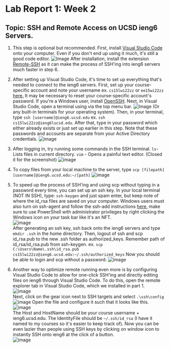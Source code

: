 # Lab Report 1: Week 2
## Topic: SSH and Remote Access on UCSD ieng6 Servers. 

1. This step is optional but recommended. First, install [Visual Studio Code](https://code.visualstudio.com/) onto your computer. Even if you don't end up using it much, it's still a good code editor. 
![Image](./assets/vscode.png)
After installation, install the extension [Remote-SSH](https://marketplace.visualstudio.com/items?itemName=ms-vscode-remote.remote-ssh) as it can make the process of SSH'ing into ieng6 servers much faster in step 6. 
2. After setting up Visual Studio Code, it's time to set up everything that's needed to connect to the ieng6 servers. First, set up your course-specific account and note your username ex. `cs15lwi22zz` or `ee15wi22zz` [here.](https://sdacs.ucsd.edu/~icc/index.php) It may be necessary to reset your course-specific account's password. If you're a Windows user, install [OpenSSH](https://docs.microsoft.com/en-us/windows-server/administration/openssh/openssh_install_firstuse). Next, in Visual Studio Code, open a terminal using via the top menu bar. ![Image](./assets/newterminal.png) (Or any built-in terminals for your operating system).
Then, in your terminal, type `ssh [username]@ieng6.ucsd.edu` ex. `ssh cs15lwi22zz@ieng6lucsd.edu`. After that, type in your password which either already exists or just set up earlier in this step. Note that these passwords and accounts are separate from your Active Directory credentials. 
![image](./assets/login.png)
3. After logging in, try running some commands in the SSH terminal. 
`ls`- Lists files in current directory. 
`vim` - Opens a painful text editor. (Closed it for the screenshot)
![image](./assets/terminalsc.png)

4. To copy files from your local machine to the server, type `scp [filepath] [username]@ieng6.ucsd.edu:~/[path]`
![image](./assets/scp.png)
5. To speed up the process of SSH'ing and using scp without typing in a password every time, you can set up an ssh key. In your local terminal (NOT IN SSH), type: `ssh-keygen` and just spam enter, but keep note of where the id_rsa files are saved on your computer. Windows users must also turn on ssh-agent and follow the ssh-add instructions [here](https://docs.microsoft.com/en-us/windows-server/administration/openssh/openssh_keymanagement#user-key-generation), make sure to use PowerShell with administrator privileges by right clicking the Windows icon on your task bar like it's an NFT. <br>![image](./assets/powershell.png)<br>
After generating an ssh key, ssh back onto the ieng6 servers and type `mkdir .ssh` in the home directory. Then, logout of ssh and scp id_rsa.pub to the new .ssh folder as authorized_keys. Remember path of id_rsa/id_rsa.pub from ssh-keygen.
ex. `scp C:\Users\Name\.ssh\id_rsa.pub cs15lwi22zz@ieng6.ucsd.edu:~/.ssh/authorized_keys`
Now you should be able to login and scp without a password.
![image](./assets/sshkey.png)
6. Another way to optimize remote running even more is by configuring Visual Studio Code to allow for one-click SSH'ing and directly editing files on ieng6 through Visual Studio Code. To do this, open the remote explorer tab in Visual Studio Code, which we installed in part 1. <br>
![image](./assets/remote.png)<br>
Next, click on the gear icon next to SSH targets and select `.\ssh\config`
![image](./assets/sshtargets.png)
Open the file and configure it such that it looks like this. ![image](./assets/sshconfig.png) <br>
The Host and HostName should be your course username + ieng6.ucsd.edu. The IdentityFile should be `~/.ssh/id_rsa` (I have it named to my courses so it's easier to keep track of). Now you can be even lazier than people using SSH keys by clicking on window icon to instantly SSH onto ieng6 at the click of a button.<br>
![image](./assets/oneclick.png)
